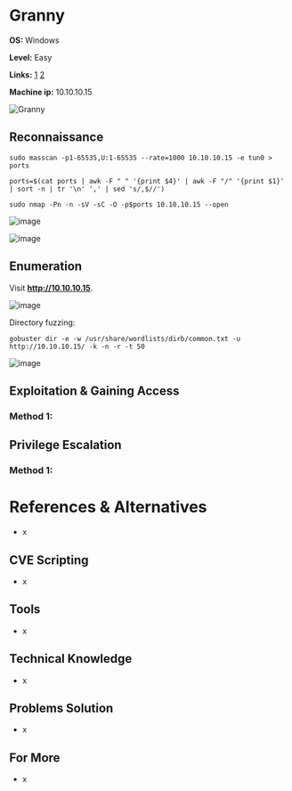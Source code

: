 # Granny

**OS:** Windows

**Level:** Easy

**Links:** [1](https://www.hackthebox.com/machines/Granny)  [2](https://app.hackthebox.com/machines/Granny)

**Machine ip:** 10.10.10.15

![Granny](https://github.com/h4md153v63n/CTFs/assets/5091265/69e37688-dfcb-49cc-810a-ec81fec1581b)


## Reconnaissance
```
sudo masscan -p1-65535,U:1-65535 --rate=1000 10.10.10.15 -e tun0 > ports

ports=$(cat ports | awk -F " " '{print $4}' | awk -F "/" '{print $1}' | sort -n | tr '\n' ',' | sed 's/,$//')

sudo nmap -Pn -n -sV -sC -O -p$ports 10.10.10.15 --open
```

![image](https://github.com/h4md153v63n/CTFs/assets/5091265/ec0f4480-c9e2-4ca0-a2e8-0d68e25572cc)

![image](https://github.com/h4md153v63n/CTFs/assets/5091265/212f7ec1-e525-4478-9288-149a9f5e5ec4)


## Enumeration
Visit **http://10.10.10.15**.

![image](https://github.com/h4md153v63n/CTFs/assets/5091265/6c195f8b-51e0-4e25-bb23-ac0b0deee900)

Directory fuzzing:

`gobuster dir -e -w /usr/share/wordlists/dirb/common.txt -u http://10.10.10.15/ -k -n -r -t 50`

![image](https://github.com/h4md153v63n/CTFs/assets/5091265/a16434ff-a8b8-4fa4-98b3-ada15e1356a3)





## Exploitation & Gaining Access

### Method 1: 



## Privilege Escalation

### Method 1: 



# References & Alternatives
+ x


## CVE Scripting
+ x


## Tools
+ x


## Technical Knowledge
+ x


## Problems Solution
+ x


## For More
+ x

